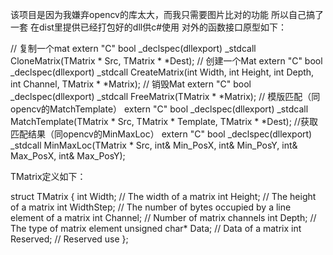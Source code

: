 该项目是因为我嫌弃opencv的库太大，而我只需要图片比对的功能
所以自己搞了一套
在dist里提供已经打包好的dll供c#使用
对外的函数接口原型如下：

// 复制一个mat
extern "C" bool _declspec(dllexport) _stdcall CloneMatrix(TMatrix * Src, TMatrix * *Dest);
// 创建一个Mat
extern "C" bool _declspec(dllexport) _stdcall CreateMatrix(int Width, int Height, int Depth, int Channel, TMatrix * *Matrix);
// 销毁Mat
extern "C" bool _declspec(dllexport) _stdcall FreeMatrix(TMatrix * *Matrix);
// 模版匹配（同opencv的MatchTemplate）
extern "C" bool _declspec(dllexport) _stdcall MatchTemplate(TMatrix * Src, TMatrix * Template, TMatrix * *Dest);
//获取匹配结果（同opencv的MinMaxLoc）
extern "C" bool _declspec(dllexport) _stdcall MinMaxLoc(TMatrix * Src, int& Min_PosX, int& Min_PosY, int& Max_PosX, int& Max_PosY);

TMatrix定义如下：

struct TMatrix
{
	int Width;					// The width of a matrix
	int Height;					// The height of a matrix
	int WidthStep;				// The number of bytes occupied by a line element of a matrix
	int Channel;				// Number of matrix channels
	int Depth;					// The type of matrix element
	unsigned char* Data;		// Data of a matrix
	int Reserved;				// Reserved use
};